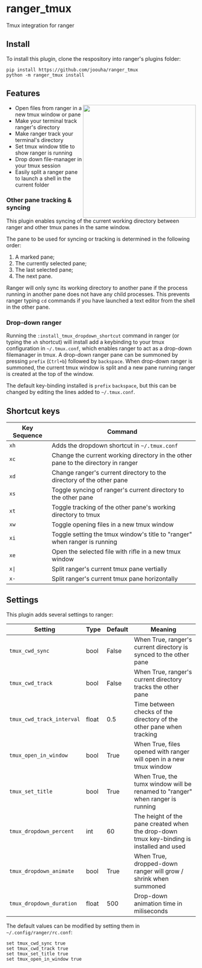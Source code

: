 # ranger_tmux

Tmux integration for ranger

## Install

To install this plugin, clone the respository into ranger's plugins folder:

```
pip install https://github.com/joouha/ranger_tmux
python -m ranger_tmux install
```

## Features

<img src="https://i.postimg.cc/SRz46CNH/output.gif" align="right" width=300>

- Open files from ranger in a new tmux window or pane
- Make your terminal track ranger's directory
- Make ranger track your terminal's directory
- Set tmux window title to show ranger is running
- Drop down file-manager in your tmux session
- Easily split a ranger pane to launch a shell in the current folder

### Other pane tracking & syncing

This plugin enables syncing of the current working directory between ranger and other tmux panes in the same window.

The pane to be used for syncing or tracking is determined in the following order:

1. A marked pane;
2. The currently selected pane;
3. The last selected pane;
4. The next pane.

Ranger will only sync its working directory to another pane if the process running in another pane does not have any child processes. This prevents ranger typing `cd` commands if you have launched a text editor from the shell in the other pane.

### Drop-down ranger

Running the `:install_tmux_dropdown_shortcut` command in ranger (or typing the `xh` shortcut) will install add a keybinding to your tmux configuration in `~/.tmux.conf`, which enables ranger to act as a drop-down filemanager in tmux. A drop-down ranger pane can be summoned by pressing `prefix` (`Ctrl+b`) followed by `backspace`. When drop-down ranger is summoned, the current tmux window is split and a new pane running ranger is created at the top of the window.

The default key-binding installed is `prefix` `backspace`, but this can be changed by editing the lines added to `~/.tmux.conf`.

## Shortcut keys

| Key Sequence | Command                                                                           |
| ------------ | --------------------------------------------------------------------------------- |
| `xh`         | Adds the dropdown shortcut in `~/.tmux.conf`                                      |
| `xc`         | Change the current working directory in the other pane to the directory in ranger |
| `xd`         | Change ranger's current directory to the directory of the other pane              |
| `xs`         | Toggle syncing of ranger's current directory to the other pane                    |
| `xt`         | Toggle tracking of the other pane's working directory to tmux                     |
| `xw`         | Toggle opening files in a new tmux window                                         |
| `xi`         | Toggle setting the tmux window's title to "ranger" when ranger is running         |
| `xe`         | Open the selected file with rifle in a new tmux window                            |
| `x\|`        | Split ranger's current tmux pane vertially                                        |
| `x-`         | Split ranger's current tmux pane horizontally                                     |

## Settings

This plugin adds several settings to ranger:

| Setting                   | Type  | Default | Meaning                                                                                  |
| ------------------------- | ----- | ------- | ---------------------------------------------------------------------------------------- |
| `tmux_cwd_sync`           | bool  | False   | When True, ranger's current directory is synced to the other pane                        |
| `tmux_cwd_track`          | bool  | False   | When True, ranger's current directory tracks the other pane                              |
| `tmux_cwd_track_interval` | float | 0.5     | Time between checks of the directory of the other pane when tracking                     |
| `tmux_open_in_window`     | bool  | True    | When True, files opened with ranger will open in a new tmux window                       |
| `tmux_set_title`          | bool  | True    | When True, the tumx window will be renamed to "ranger" when ranger is running            |
| `tmux_dropdown_percent`   | int   | 60      | The height of the pane created when the drop-down tmux key-binding is installed and used |
| `tmux_dropdown_animate`   | bool  | True    | When True, dropped-down ranger will grow / shrink when summoned                          |
| `tmux_dropdown_duration`  | float | 500     | Drop-down animation time in miliseconds                                                  |

The default values can be modified by setting them in `~/.config/ranger/rc.conf`:

```
set tmux_cwd_sync true
set tmux_cwd_track true
set tmux_set_title true
set tmux_open_in_window true
```
